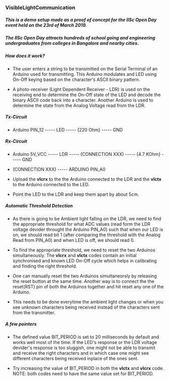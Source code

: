 ### VisibleLightCommunication

##### This is a demo setup made as a proof of concept for the IISc Open Day event held on the 23rd of March 2019.
##### The IISc Open Day attracts hundreds of school going and engineering undergraduates from colleges in Bangalore and nearby cities.

##### How does it work?
- The user enters a string to be transmitted on the Serial Terminal of an Arduino used for transmitting.
This Arduino modulates and LED using On-Off keying based on the character's ASCII binary pattern.

- A photo-receiver (Light Dependent Receiver - LDR) is used on the receiving end to determine the On-Off state of the LED and decode the binary ASCII code back into a character. Another Arduino is used to determine the state from the Analog Voltage read from the LDR.

##### Tx-Circuit
- Arduino PIN_12 ----- LED ----- {220 Ohm} ----- GND

##### Rx-Circuit
- Arduino 5V_VCC ----- LDR ----- (CONNECTION XXX) ----- {4.7 KOhm} ----- GND

- (CONNECTION XXX) ----- ARDUINO PIN_A0


- Upload the **vlcrx** to the the Arduino connected to the LDR and the **vlctx** to the Arduino connected to the LED.

- Point the LED to the LDR and keep them apart by about 5cm.

##### Automatic Threshold Detection
- As there is going to be Ambient light falling on the LDR, we need to find the appropriate threshold for what ADC values (read form the LDR voltage devider throught the Arduino PIN_A0) such that when our LED is on, we should read bit 1 (after comparing the threshold with the Analog Read from PIN_A0) and when LED is off, we should read 0.

- To find the appropriate threshold, we need to reset the two Arduinos simultaneously. The **vlcrx** and **vlctx** codes contain an initial synchronised and known LED On-Off cycle which helps in calibrating and finding the right threshold. 

- One can manually reset the two Arduinos simultaneorsly by releasing the reset button at the same time.
Another way is to connect the the reset(RST) pin of both the Arduinos together and hit reset any one of the Arduino.

- This needs to be done everytime the ambient light changes or when you see unknown characters being received instead of the characters sent from the transmitter.

##### A few pointers

- The defined value BIT_PERIOD is set to 20 milliseconds by default and works well most of the time. If the LED's response or the LDR voltage devider's response is too sluggish, one might not be able to transmit and receive the right characters and in which case one might see different characters being received inplace of the ones sent.

- Try increasing the value of BIT_PERIOD in both the **vlctx** and **vlcrx** code. NOTE: both codes need to have the same value set for BIT_PERIOD.
